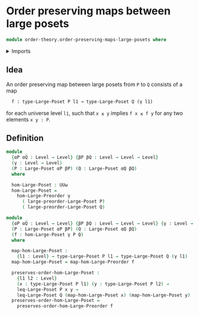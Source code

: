 # Order preserving maps between large posets

```agda
module order-theory.order-preserving-maps-large-posets where
```

<details><summary>Imports</summary>

```agda
open import foundation.universe-levels

open import order-theory.large-posets
open import order-theory.order-preserving-maps-large-preorders
```

</details>

## Idea

An order preserving map between large posets from `P` to `Q` consists of a map

```md
  f : type-Large-Poset P l1 → type-Large-Poset Q (γ l1)
```

for each universe level `l1`, such that `x ≤ y` implies `f x ≤ f y` for any two
elements `x y : P`.

## Definition

```agda
module _
  {αP αQ : Level → Level} {βP βQ : Level → Level → Level}
  (γ : Level → Level)
  (P : Large-Poset αP βP) (Q : Large-Poset αQ βQ)
  where

  hom-Large-Poset : UUω
  hom-Large-Poset =
    hom-Large-Preorder γ
      ( large-preorder-Large-Poset P)
      ( large-preorder-Large-Poset Q)

module _
  {αP αQ : Level → Level} {βP βQ : Level → Level → Level} {γ : Level → Level}
  (P : Large-Poset αP βP) (Q : Large-Poset αQ βQ)
  (f : hom-Large-Poset γ P Q)
  where

  map-hom-Large-Poset :
    {l1 : Level} → type-Large-Poset P l1 → type-Large-Poset Q (γ l1)
  map-hom-Large-Poset = map-hom-Large-Preorder f

  preserves-order-hom-Large-Poset :
    {l1 l2 : Level}
    (x : type-Large-Poset P l1) (y : type-Large-Poset P l2) →
    leq-Large-Poset P x y →
    leq-Large-Poset Q (map-hom-Large-Poset x) (map-hom-Large-Poset y)
  preserves-order-hom-Large-Poset =
    preserves-order-hom-Large-Preorder f
```
